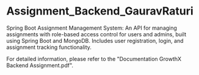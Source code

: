# Assignment_Backend_GauravRaturi
Spring Boot Assignment Management System: An API for managing assignments with role-based access control for users and admins, built using Spring Boot and MongoDB. Includes user registration, login, and assignment tracking functionality.

For detailed information, please refer to the "Documentation GrowthX Backend Assignment.pdf".


